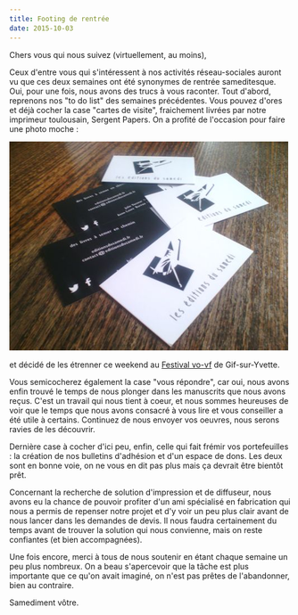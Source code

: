 ```yaml
---
title: Footing de rentrée
date: 2015-10-03
---
```

Chers vous qui nous suivez (virtuellement, au moins),

Ceux d'entre vous qui s'intéressent à nos activités réseau-sociales auront vu que ces deux semaines ont été synonymes de rentrée sameditesque. Oui, pour une fois, nous avons des trucs à vous raconter. Tout d'abord, reprenons nos "to do list" des semaines précédentes. Vous pouvez d'ores et déjà cocher la case "cartes de visite", fraichement livrées par notre imprimeur toulousain, Sergent Papers. On a profité de l'occasion pour faire une photo moche :

![Cartes de visite sur une tableau, recto sur fond blanc : logo (un oiseau fier qui marche) et texte "les éditions du samedi", verso sur fond noir : texte "des livres à semer en chemin" ainsi que l'adresse du site et l'email](/_assets/uploads/images/blog/footing-de-rentree_1.jpg)

et décidé de les étrenner ce weekend au [Festival vo-vf](http://www.festivalvovf.com/) de Gif-sur-Yvette.

Vous semicocherez également la case "vous répondre", car oui, nous avons enfin trouvé le temps de nous plonger dans les manuscrits que nous avons reçus. C'est un travail qui nous tient à coeur, et nous sommes heureuses de voir que le temps que nous avons consacré à vous lire et vous conseiller a été utile à certains. Continuez de nous envoyer vos oeuvres, nous serons ravies de les découvrir.

Dernière case à cocher d'ici peu, enfin, celle qui fait frémir vos portefeuilles : la création de nos bulletins d'adhésion et d'un espace de dons. Les deux sont en bonne voie, on ne vous en dit pas plus mais ça devrait être bientôt prêt.

Concernant la recherche de solution d'impression et de diffuseur, nous avons eu la chance de pouvoir profiter d'un ami spécialisé en fabrication qui nous a permis de repenser notre projet et d'y voir un peu plus clair avant de nous lancer dans les demandes de devis. Il nous faudra certainement du temps avant de trouver la solution qui nous convienne, mais on reste confiantes (et bien accompagnées).

Une fois encore, merci à tous de nous soutenir en étant chaque semaine un peu plus nombreux. On a beau s'apercevoir que la tâche est plus importante que ce qu'on avait imaginé, on n'est pas prêtes de l'abandonner, bien au contraire.

Samediment vôtre. 